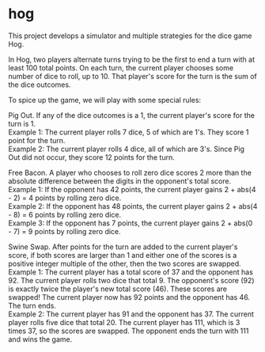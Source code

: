 # hog

This project develops a simulator and multiple strategies for the dice game Hog.

In Hog, two players alternate turns trying to be the first to end a turn with at least 100 total points. On each turn, the current player chooses some number of dice to roll, up to 10. That player's score for the turn is the sum of the dice outcomes.

To spice up the game, we will play with some special rules:

Pig Out. If any of the dice outcomes is a 1, the current player's score for the turn is 1.<br />
Example 1: The current player rolls 7 dice, 5 of which are 1's. They score 1 point for the turn.<br />
Example 2: The current player rolls 4 dice, all of which are 3's. Since Pig Out did not occur, they score 12 points for the turn.

Free Bacon. A player who chooses to roll zero dice scores 2 more than the absolute difference between the digits in the opponent's total score.<br />
Example 1: If the opponent has 42 points, the current player gains 2 + abs(4 - 2) = 4 points by rolling zero dice.<br />
Example 2: If the opponent has 48 points, the current player gains 2 + abs(4 - 8) = 6 points by rolling zero dice.<br />
Example 3: If the opponent has 7 points, the current player gains 2 + abs(0 - 7) = 9 points by rolling zero dice.

Swine Swap. After points for the turn are added to the current player's score, if both scores are larger than 1 and either one of the scores is a positive integer multiple of the other, then the two scores are swapped.<br />
Example 1: The current player has a total score of 37 and the opponent has 92. The current player rolls two dice that total 9. The opponent's score (92) is exactly twice the player's new total score (46). These scores are swapped! The current player now has 92 points and the opponent has 46. The turn ends.<br />
Example 2: The current player has 91 and the opponent has 37. The current player rolls five dice that total 20. The current player has 111, which is 3 times 37, so the scores are swapped. The opponent ends the turn with 111 and wins the game.
